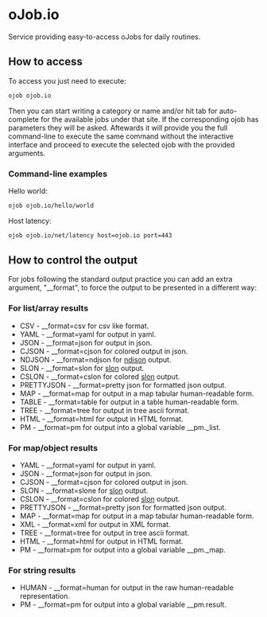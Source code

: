 # oJob.io

Service providing easy-to-access oJobs for daily routines.

## How to access

To access you just need to execute: 

````bash
ojob ojob.io
````

Then you can start writing a category or name and/or hit tab for auto-complete for the available jobs under that site.
If the corresponding ojob has parameters they will be asked. Aftewards it will provide you the full command-line to execute the same command without the interactive interface and proceed to execute the selected ojob with the provided arguments.

### Command-line examples

Hello world:
````bash
ojob ojob.io/hello/world
````

Host latency:
````bash
ojob ojob.io/net/latency host=ojob.io port=443
````

## How to control the output

For jobs following the standard output practice you can add an extra argument, "\_\_format", to force the output to be presented in a different way:

### For list/array results

  * CSV        - \_\_format=csv for csv like format.
  * YAML       - \_\_format=yaml for output in yaml.
  * JSON       - \_\_format=json for output in json.
  * CJSON      - \_\_format=cjson for colored output in json.
  * NDJSON     - \_\_format=ndjson for [ndjson](http://ndjson.org) output.
  * SLON       - \_\_format=slon for [slon](https://github.com/nmaguiar/slon) output.
  * CSLON      - \_\_format=cslon for colored [slon](https://github.com/nmaguiar/slon) output.
  * PRETTYJSON - \_\_format=pretty json for formatted json output.
  * MAP        - \_\_format=map for output in a map tabular human-readable form.
  * TABLE      - \_\_format=table for output in a table human-readable form.
  * TREE       - \_\_format=tree for output in tree ascii format.
  * HTML       - \_\_format=html for output in HTML format.
  * PM         - \_\_format=pm for output into a global variable __pm._list. 

### For map/object results
 
  * YAML       - \_\_format=yaml for output in yaml.
  * JSON       - \_\_format=json for output in json.
  * CJSON      - \_\_format=cjson for colored output in json.
  * SLON       - \_\_format=slone for [slon](https://github.com/nmaguiar/slon) output.
  * CSLON      - \_\_format=cslon for colored [slon](https://github.com/nmaguiar/slon) output.
  * PRETTYJSON - \_\_format=pretty json for formatted json output.
  * MAP        - \_\_format=map for output in a map tabular human-readable form.
  * XML        - \_\_format=xml for output in XML format.
  * TREE       - \_\_format=tree for output in tree ascii format.
  * HTML       - \_\_format=html for output in HTML format.
  * PM         - \_\_format=pm for output into a global variable __pm._map. 

### For string results

  * HUMAN - \_\_format=human for output in the raw human-readable representation.
  * PM    - \_\_format=pm for output into a global variable __pm.result.

 

